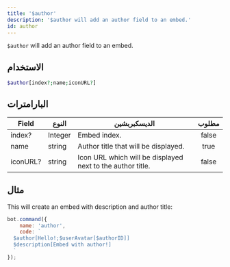 ```yaml
---
title: '$author'
description: '$author will add an author field to an embed.'
id: author
---
```


`$author` will add an author field to an embed.

## الاستخدام

```php
$author[index?;name;iconURL?]
```

## البارامترات

| Field    | النوع   | الديسكبربشين                                               | مطلوب |
| -------- | ------- | ---------------------------------------------------------- |:-----:|
| index?   | Integer | Embed index.                                               | false |
| name     | string  | Author title that will be displayed.                       | true  |
| iconURL? | string  | Icon URL which will be displayed next to the author title. | false |

## مثال

This will create an embed with description and author title:

```javascript
bot.command({
    name: 'author',
    code: `
  $author[Hello!;$userAvatar[$authorID]]
  $description[Embed with author!]
  `
});
```
